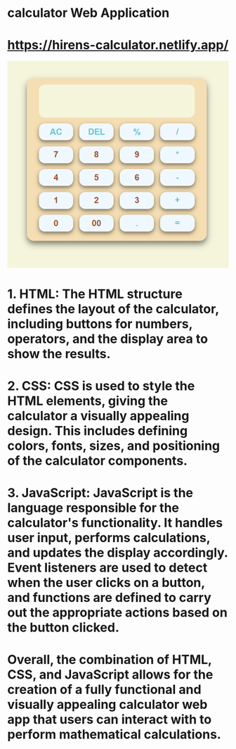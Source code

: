 # calculator Web Application

# https://hirens-calculator.netlify.app/

![calculator](<images/Screenshot 2024-05-08 101820.png>)

# 1. **HTML**: The HTML structure defines the layout of the calculator, including buttons for numbers, operators, and the display area to show the results.

# 2. **CSS**: CSS is used to style the HTML elements, giving the calculator a visually appealing design. This includes defining colors, fonts, sizes, and positioning of the calculator components.

# 3. **JavaScript**: JavaScript is the language responsible for the calculator's functionality. It handles user input, performs calculations, and updates the display accordingly. Event listeners are used to detect when the user clicks on a button, and functions are defined to carry out the appropriate actions based on the button clicked.

# Overall, the combination of HTML, CSS, and JavaScript allows for the creation of a fully functional and visually appealing calculator web app that users can interact with to perform mathematical calculations.